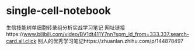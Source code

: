 # single-cell-notebook
生信技能树单细胞转录组分析实战学习笔记
网址链接https://www.bilibili.com/video/BV1dt411Y7nn?spm_id_from=333.337.search-card.all.click
别人的优秀学习笔记https://zhuanlan.zhihu.com/p/144878497
